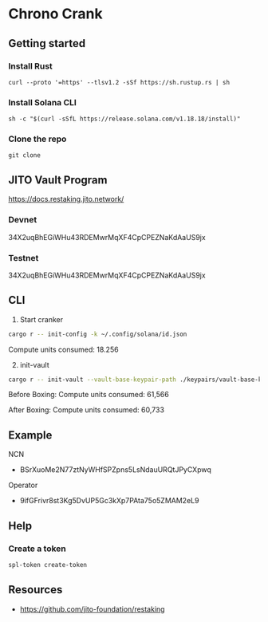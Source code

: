 # Chrono Crank

## Getting started

### Install Rust

```
curl --proto '=https' --tlsv1.2 -sSf https://sh.rustup.rs | sh
```

### Install Solana CLI

```
sh -c "$(curl -sSfL https://release.solana.com/v1.18.18/install)"
```

### Clone the repo

```
git clone 
```

## JITO Vault Program
https://docs.restaking.jito.network/

### Devnet 

34X2uqBhEGiWHu43RDEMwrMqXF4CpCPEZNaKdAaUS9jx

### Testnet

34X2uqBhEGiWHu43RDEMwrMqXF4CpCPEZNaKdAaUS9jx

## CLI

1. Start cranker

```bash
cargo r -- init-config -k ~/.config/solana/id.json
```

Compute units consumed: 18.256

2. init-vault

```bash
cargo r -- init-vault --vault-base-keypair-path ./keypairs/vault-base-keypair.json -l ./keypairs/lrt-mint-keypair.json --vault-admin-keypair-path ~/.config/solana/id.json -t 5S1rAwUtzJYh3gygq74GPaYsMHG67rE6tEJCXSpu114W
```

Before Boxing:
Compute units consumed: 61,566

After Boxing:
Compute units consumed: 60,733

## Example

NCN
- BSrXuoMe2N77ztNyWHfSPZpns5LsNdauURQtJPyCXpwq

Operator
- 9ifGFrivr8st3Kg5DvUP5Gc3kXp7PAta75o5ZMAM2eL9


## Help

### Create a token

```bash
spl-token create-token
```

## Resources
- https://github.com/jito-foundation/restaking
